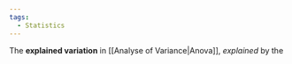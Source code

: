 ```yaml
---
tags:
  - Statistics
---
```

The **explained variation** in [[Analyse of Variance|Anova]], *explained* by the 